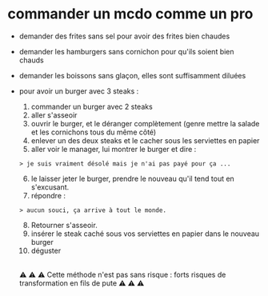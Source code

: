 # commander un mcdo comme un pro

* demander des frites sans sel pour avoir des frites bien chaudes
* demander les hamburgers sans cornichon pour qu'ils soient bien chauds
* demander les boissons sans glaçon, elles sont suffisamment diluées
* pour avoir un burger avec 3 steaks :
    1. commander un burger avec 2 steaks
    2. aller s'asseoir
    3. ouvrir le burger, et le déranger complètement (genre mettre la salade et les cornichons tous du même côté)
    4. enlever un des deux steaks et le cacher sous les serviettes en papier
    5. aller voir le manager, lui montrer le burger et dire :
    
      > je suis vraiment désolé mais je n'ai pas payé pour ça ...
     6. le laisser jeter le burger, prendre le nouveau qu'il tend tout en s'excusant. 
     7. répondre :

      > aucun souci, ça arrive à tout le monde.
     8. Retourner s'asseoir.
     7. insérer le steak caché sous vos serviettes en papier dans le nouveau burger
     8. déguster
     
     <br/> :warning: :warning: :warning: Cette méthode n'est pas sans risque : forts risques de transformation en fils de pute :warning: :warning: :warning:
